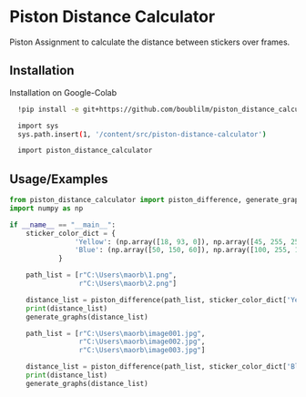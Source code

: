
# Piston Distance Calculator

Piston Assignment to calculate the distance between stickers over frames.




## Installation

Installation on Google-Colab

```bash
  !pip install -e git+https://github.com/boublilm/piston_distance_calculator.git#egg=piston_distance_calculator

  import sys
  sys.path.insert(1, '/content/src/piston-distance-calculator')

  import piston_distance_calculator    
```
    
## Usage/Examples

```python
from piston_distance_calculator import piston_difference, generate_graphs
import numpy as np

if __name__ == "__main__":
    sticker_color_dict = {
                'Yellow': (np.array([18, 93, 0]), np.array([45, 255, 255])),
                'Blue': (np.array([50, 150, 60]), np.array([100, 255, 150]))
            }

    path_list = [r"C:\Users\maorb\1.png",
                 r"C:\Users\maorb\2.png"]

    distance_list = piston_difference(path_list, sticker_color_dict['Yellow'])
    print(distance_list)
    generate_graphs(distance_list)

    path_list = [r"C:\Users\maorb\image001.jpg",
                 r"C:\Users\maorb\image002.jpg",
                 r"C:\Users\maorb\image003.jpg"]

    distance_list = piston_difference(path_list, sticker_color_dict['Blue'])
    print(distance_list)
    generate_graphs(distance_list)
```

